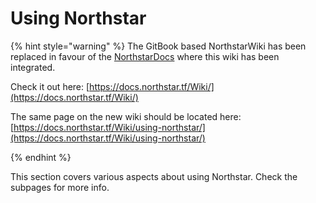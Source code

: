# Using Northstar

{% hint style="warning" %}
The GitBook based NorthstarWiki has been replaced in favour of the [NorthstarDocs](https://docs.northstar.tf/) where this wiki has been integrated.

Check it out here: [https://docs.northstar.tf/Wiki/](https://docs.northstar.tf/Wiki/)

The same page on the new wiki should be located here: [https://docs.northstar.tf/Wiki/using-northstar/](https://docs.northstar.tf/Wiki/using-northstar/)

{% endhint %}

This section covers various aspects about using Northstar. Check the subpages for more info.

